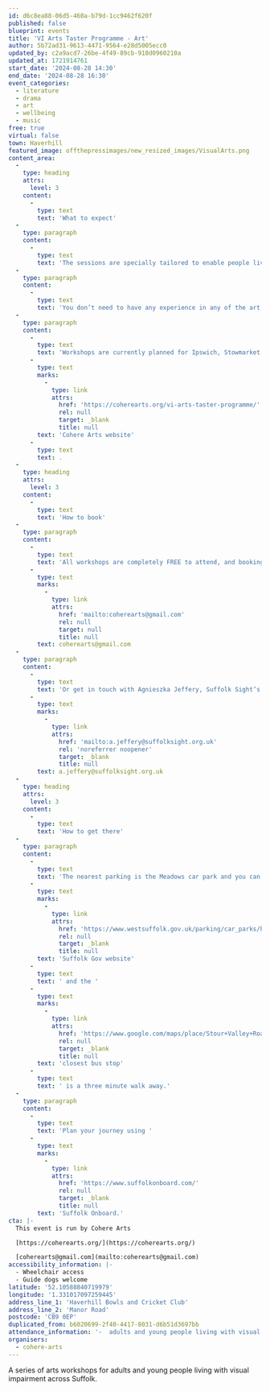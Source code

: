 ```yaml
---
id: d6c8ea88-06d5-460a-b79d-1cc9462f620f
published: false
blueprint: events
title: 'VI Arts Taster Programme - Art'
author: 5b72ad31-9613-4471-9564-e28d5005ecc0
updated_by: c2a9acd7-26be-4f49-89cb-918d0960210a
updated_at: 1721914761
start_date: '2024-08-28 14:30'
end_date: '2024-08-28 16:30'
event_categories:
  - literature
  - drama
  - art
  - wellbeing
  - music
free: true
virtual: false
town: Haverhill
featured_image: offthepressimages/new_resized_images/VisualArts.png
content_area:
  -
    type: heading
    attrs:
      level: 3
    content:
      -
        type: text
        text: 'What to expect'
  -
    type: paragraph
    content:
      -
        type: text
        text: 'The sessions are specially tailored to enable people living with sight loss and their companions to try their hand at drama, art, singing and seated yoga. All workshops are supported by trained Suffolk Sight volunteers.'
  -
    type: paragraph
    content:
      -
        type: text
        text: 'You don’t need to have any experience in any of the art forms, and all activities are optional. There will be time afterwards to enjoy social time with complimentary refreshments. Guide dogs are very welcome.'
  -
    type: paragraph
    content:
      -
        type: text
        text: 'Workshops are currently planned for Ipswich, Stowmarket, Hadleigh, Mildenhall and Bury St Edmunds, with more dates and locations to follow soon. Full details of the programme so far can be found on the '
      -
        type: text
        marks:
          -
            type: link
            attrs:
              href: 'https://coherearts.org/vi-arts-taster-programme/'
              rel: null
              target: _blank
              title: null
        text: 'Cohere Arts website'
      -
        type: text
        text: .
  -
    type: heading
    attrs:
      level: 3
    content:
      -
        type: text
        text: 'How to book'
  -
    type: paragraph
    content:
      -
        type: text
        text: 'All workshops are completely FREE to attend, and booking is not required but if you would like to find out more, please email us at '
      -
        type: text
        marks:
          -
            type: link
            attrs:
              href: 'mailto:coherearts@gmail.com'
              rel: null
              target: null
              title: null
        text: coherearts@gmail.com
  -
    type: paragraph
    content:
      -
        type: text
        text: 'Or get in touch with Agnieszka Jeffery, Suffolk Sight’s Social Club and Volunteer Co-ordinator by emailing '
      -
        type: text
        marks:
          -
            type: link
            attrs:
              href: 'mailto:a.jeffery@suffolksight.org.uk'
              rel: 'noreferrer noopener'
              target: _blank
              title: null
        text: a.jeffery@suffolksight.org.uk
  -
    type: heading
    attrs:
      level: 3
    content:
      -
        type: text
        text: 'How to get there'
  -
    type: paragraph
    content:
      -
        type: text
        text: 'The nearest parking is the Meadows car park and you can find details on the '
      -
        type: text
        marks:
          -
            type: link
            attrs:
              href: 'https://www.westsuffolk.gov.uk/parking/car_parks/haverhill-car-parks.cfm'
              rel: null
              target: _blank
              title: null
        text: 'Suffolk Gov website'
      -
        type: text
        text: ' and the '
      -
        type: text
        marks:
          -
            type: link
            attrs:
              href: 'https://www.google.com/maps/place/Stour+Valley+Road/@52.0788864,0.4443564,17z/data=!4m23!1m16!4m15!1m6!1m2!1s0x47d85eedcfeaaaab:0x6e35891df546047c!2sHaverhill+Bowls+Club,+Manor+Rd,+Haverhill+CB9+0EP!2m2!1d0.4473716!2d52.0796009!1m6!1m2!1s0x47d85eee6f415147:0x8f1a0c55c0e2249e!2sStour+Valley+Road,+Haverhill+CB9+8QN!2m2!1d0.447074!2d52.078049!3e2!3m5!1s0x47d85eee6f415147:0x8f1a0c55c0e2249e!8m2!3d52.078049!4d0.447074!16s%2Fg%2F11mr2y4r3k?entry=ttu'
              rel: null
              target: _blank
              title: null
        text: 'closest bus stop'
      -
        type: text
        text: ' is a three minute walk away.'
  -
    type: paragraph
    content:
      -
        type: text
        text: 'Plan your journey using '
      -
        type: text
        marks:
          -
            type: link
            attrs:
              href: 'https://www.suffolkonboard.com/'
              rel: null
              target: _blank
              title: null
        text: 'Suffolk Onboard.'
cta: |-
  This event is run by Cohere Arts

  [https://coherearts.org/](https://coherearts.org/)

  [coherearts@gmail.com](mailto:coherearts@gmail.com)
accessibility_information: |-
  - Wheelchair access
  - Guide dogs welcome
latitude: '52.10588840719979'
longitude: '1.331017097259445'
address_line_1: 'Haverhill Bowls and Cricket Club'
address_line_2: 'Manor Road'
postcode: 'CB9 0EP'
duplicated_from: b6020699-2f40-4417-8031-d6b51d3697bb
attendance_information: '-  adults and young people living with visual impairment'
organisers:
  - cohere-arts
---
```

A series of arts workshops for adults and young people living with visual impairment across Suffolk.
